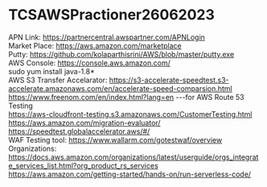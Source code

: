 # TCSAWSPractioner26062023
APN Link: https://partnercentral.awspartner.com/APNLogin<br>
Market Place: https://aws.amazon.com/marketplace<br>
Putty: https://github.com/kolaparthisrini/AWS/blob/master/putty.exe <br>
AWS Console: https://console.aws.amazon.com/<br>
sudo yum install java-1.8*<br>
AWS S3 Transfer Accelarator: https://s3-accelerate-speedtest.s3-accelerate.amazonaws.com/en/accelerate-speed-comparsion.html <br>
https://www.freenom.com/en/index.html?lang=en ---for AWS Route 53 Testing <br>
https://aws-cloudfront-testing.s3.amazonaws.com/CustomerTesting.html<br>
https://aws.amazon.com/migration-evaluator/<br>
https://speedtest.globalaccelerator.aws/#/<br>
WAF Testing tool: https://www.wallarm.com/gotestwaf/overview<br>
Organizations: https://docs.aws.amazon.com/organizations/latest/userguide/orgs_integrate_services_list.html?org_product_rs_services<br>
https://aws.amazon.com/getting-started/hands-on/run-serverless-code/

